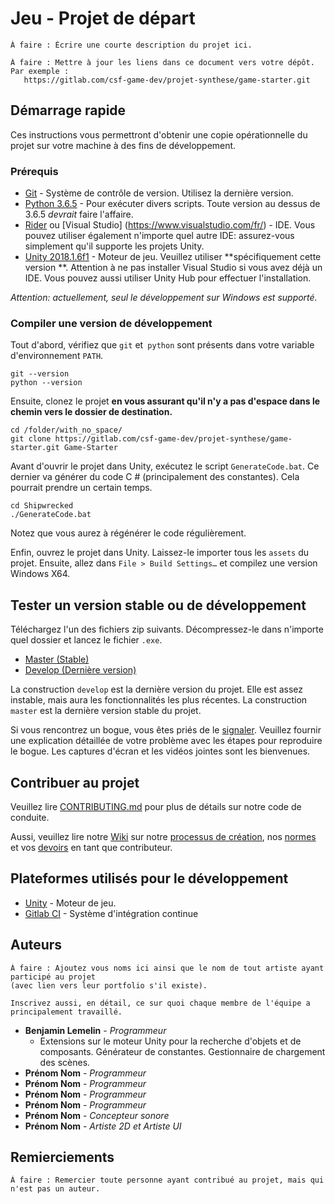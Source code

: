 # Jeu - Projet de départ

```
À faire : Écrire une courte description du projet ici.
```

```
À faire : Mettre à jour les liens dans ce document vers votre dépôt. 
Par exemple : 
   https://gitlab.com/csf-game-dev/projet-synthese/game-starter.git
```

## Démarrage rapide

Ces instructions vous permettront d'obtenir une copie opérationnelle du projet sur votre machine à des fins de développement.

### Prérequis

* [Git](https://git-scm.com/downloads) - Système de contrôle de version. Utilisez la dernière version.
* [Python 3.6.5](https://www.python.org/downloads/) - Pour exécuter divers scripts. Toute version au dessus de 3.6.5 *devrait* faire l'affaire.
* [Rider](https://www.jetbrains.com/rider/) ou [Visual Studio] (https://www.visualstudio.com/fr/) - IDE. Vous pouvez utiliser également n'importe quel autre IDE: assurez-vous simplement qu'il supporte les projets Unity.
* [Unity 2018.1.6f1](https://unity3d.com/fr/get-unity/download/) - Moteur de jeu. Veuillez utiliser **spécifiquement cette version **. Attention à ne pas installer Visual Studio si vous avez déjà un IDE. Vous pouvez aussi utiliser Unity Hub pour effectuer l'installation.

*Attention: actuellement, seul le développement sur Windows est supporté.*

### Compiler une version de développement

Tout d'abord, vérifiez que `git` et` python` sont présents dans votre variable d'environnement `PATH`.

```
git --version
python --version
```

Ensuite, clonez le projet **en vous assurant qu'il n'y a pas d'espace dans le chemin vers le dossier de destination.**

```
cd /folder/with_no_space/
git clone https://gitlab.com/csf-game-dev/projet-synthese/game-starter.git Game-Starter
```

Avant d'ouvrir le projet dans Unity, exécutez le script `GenerateCode.bat`. Ce dernier va générer du code C # (principalement des constantes). Cela pourrait prendre un certain temps.

```
cd Shipwrecked
./GenerateCode.bat
```

Notez que vous aurez à régénérer le code régulièrement.

Enfin, ouvrez le projet dans Unity. Laissez-le importer tous les `assets` du projet. Ensuite, allez dans `File > Build Settings…` et compilez une version Windows X64.

## Tester un version stable ou de développement

Téléchargez l'un des fichiers zip suivants. Décompressez-le dans n'importe quel dossier et lancez le fichier `.exe`.

* [Master (Stable)](https://gitlab.com/csf-game-dev/projet-synthese/-/jobs/artifacts/master/download?job=build)
* [Develop (Dernière version)](https://gitlab.com/csf-game-dev/projet-synthese/-/jobs/artifacts/develop/download?job=build)

La construction `develop` est la dernière version du projet. Elle est assez instable, mais aura les fonctionnalités les plus récentes.
La construction `master` est la dernière version stable du projet.

Si vous rencontrez un bogue, vous êtes priés de le [signaler](https://gitlab.com/csf-game-dev/projet-synthese/issues/new?issuable_template=Bug). Veuillez fournir une explication détaillée de
votre problème avec les étapes pour reproduire le bogue. Les captures d'écran et les vidéos jointes sont les bienvenues.

## Contribuer au projet

Veuillez lire [CONTRIBUTING.md](CONTRIBUTING.md) pour plus de détails sur notre code de conduite.

Aussi, veuillez lire notre [Wiki](https://gitlab.com/csf-game-dev/projet-synthese/wikis/home) sur notre [processus de création](https://gitlab.com/csf-game-dev/projet-synthese/wikis/agile),
nos [normes](https://gitlab.com/csf-game-dev/projet-synthese/wikis/normes-de-programmation) et
vos [devoirs](https://gitlab.com/csf-game-dev/projet-synthese/wikis/devoirs-du-programmeur) en tant que contributeur.

## Plateformes utilisés pour le développement

* [Unity](https://unity3d.com) - Moteur de jeu.
* [Gitlab CI](https://about.gitlab.com/features/gitlab-ci-cd/) - Système d'intégration continue

## Auteurs

```
À faire : Ajoutez vous noms ici ainsi que le nom de tout artiste ayant participé au projet 
(avec lien vers leur portfolio s'il existe).

Inscrivez aussi, en détail, ce sur quoi chaque membre de l'équipe a principalement travaillé.
```

* **Benjamin Lemelin** - *Programmeur*
  * Extensions sur le moteur Unity pour la recherche d'objets et de composants. Générateur de constantes. Gestionnaire de
    chargement des scènes.
* **Prénom Nom** - *Programmeur*
* **Prénom Nom** - *Programmeur*
* **Prénom Nom** - *Programmeur*
* **Prénom Nom** - *Programmeur*
* **Prénom Nom** - *Concepteur sonore*
* **Prénom Nom** - *Artiste 2D et Artiste UI*

## Remierciements

```
À faire : Remercier toute personne ayant contribué au projet, mais qui n'est pas un auteur.
```
